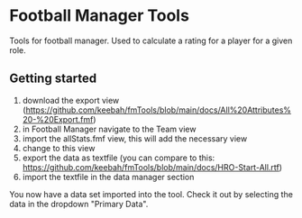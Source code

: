 # Football Manager Tools

Tools for football manager. Used to calculate a rating for a player for a given role.

## Getting started
1. download the export view (https://github.com/keebah/fmTools/blob/main/docs/All%20Attributes%20-%20Export.fmf)
2. in Football Manager navigate to the Team view
3. import the allStats.fmf view, this will add the necessary view
4. change to this view
5. export the data as textfile (you can compare to this: https://github.com/keebah/fmTools/blob/main/docs/HRO-Start-All.rtf)
6. import the textfile in the data manager section

You now have a data set imported into the tool. Check it out by selecting the data in the dropdown "Primary Data".
